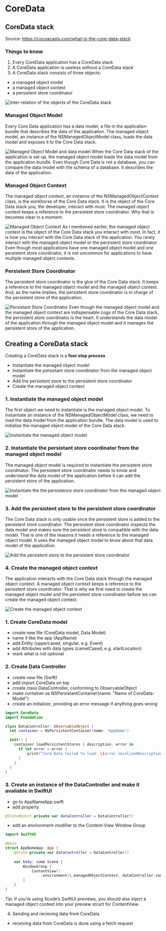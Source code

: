 # CoreData
## CoreData stack
Source: https://cocoacasts.com/what-is-the-core-data-stack
### Things to know
1. Every CoreData application has a CoreData stack
2. A CoreData application is useless without a CoreData stack
3. A CoreData stack consists of three objects:
- a managed object model
- a managed object context
- a persistent store coordinator

![inter-relation of the objects of the CoreData stack](images/figure-core-data-stack-1.jpg)

### Managed Object Model
Every Core Data application has a data model, a file in the application bundle that describes the data of the application. The managed object model, an instance of the NSManagedObjectModel class, loads the data model and exposes it to the Core Data stack.

![Managed Object Model and data model](images/figure-core-data-stack-2.jpg)
When the Core Data stack of the application is set up, the managed object model loads the data model from the application bundle. Even though Core Data is not a database, you can compare the data model with the schema of a database. It describes the data of the application.

### Managed Object Context
The managed object context, an instance of the NSManagedObjectContext class, is the workhorse of the Core Data stack. It is the object of the Core Data stack you, the developer, interact with most.
The managed object context keeps a reference to the persistent store coordinator. Why that is becomes clear in a moment.

![Managed Object Context](images/figure-core-data-stack-3.jpg)
As I mentioned earlier, the managed object context is the object of the Core Data stack you interact with most. In fact, it is how you interact with the Core Data stack of the application. You rarely interact with the managed object model or the persistent store coordinator.
Even though most applications have one managed object model and one persistent store coordinator, it is not uncommon for applications to have multiple managed object contexts.

### Persistent Store Coordinator
The persistent store coordinator is the glue of the Core Data stack. It keeps a reference to the managed object model and the managed object context. And, as the name implies, the persistent store coordinator is in charge of the persistent store of the application.

![Persistant Store Coordinator](images/figure-core-data-stack-4.jpg)
Even though the managed object model and the managed object context are indispensable cogs of the Core Data stack, the persistent store coordinator is the heart. It understands the data model of the application through the managed object model and it manages the persistent store of the application.

## Creating a CoreData stack
Creating a CoreData stack is a **four step process**
- Instantiate the managed object model
- Instantiate the persistant store coordinator from the managed object model
- Add the persistent store to the persistent store coordinator
- Create the managed object context

### 1. Instantiate the managed object model
The first object we need to instantiate is the managed object model. To instantiate an instance of the NSManagedObjectModel class, we need to load the data model from the application bundle. The data model is used to initialize the managed object model of the Core Data stack.

![Instantiate the managed object model](images/figure-core-data-stack-5.jpg)

### 2. Instantiate the persistant store coordinator from the managed object model
The managed object model is required to instantiate the persistent store coordinator. The persistent store coordinator needs to know and understand the data model of the application before it can add the persistent store of the application.

![Instantiate the the persistence store coordinator from the managed object model](images/figure-core-data-stack-6.jpg)

### 3. Add the persistent store to the persistent store coordinator
The Core Data stack is only usable once the persistent store is added to the persistent store coordinator. The persistent store coordinator inspects the data model and makes sure the persistent store is compatible with the data model. That is one of the reasons it needs a reference to the managed object model. It uses the managed object model to know about that data model of the application.

![Add the persistent store to the persistent store coordinator](images/figure-core-data-stack-7.jpg)

### 4. Create the managed object context
The application interacts with the Core Data stack through the managed object context. A managed object context keeps a reference to the persistent store coordinator. That is why we first need to create the managed object model and the persistent store coordinator before we can create the managed object context.

![Create the managed object context](images/figure-core-data-stack-8.jpg)

### 1. Create CoreData model
- create new file (CoreData model, Data Model)
- name it like the app (AppName)
- add Entity (uppercased, singular, e.g. Event)
- add Attributes with data types (camelCased, e.g. startLocation)
- mark what is not optional

### 2. Create Data Controller
- create new file (Swift)
- add import CoreData on top
- create class DataController, conforming to ObservableObject
- make container as NSPersistantContainer(name: "Name of CoreData-Model")
- create an initializer, providing an error message if anything goes wrong

```Swift
import CoreData
import Foundation

class DataController: ObservableObject {
  let container = NSPersistentContainer(name: "AppName")

  init() {
    container.loadPersistentStores { description, error in
      if let error = error {
          print("Core Data failed to load: \(error.localizedDescription)")
      }
    }
  }
}
```

### 3. Create an instance of the DataController and make it available in SwiftUI
- go to AppNameApp.swift
- add property

```Swift
@StateObject private var dataController = DataController()
```

- add an environment-modifier to the Content-View Window Group

```Swift
import SwiftUI

@main
struct AppNameApp: App {
    @State private var dataController = DataController()
    
    var body: some Scene {
        WindowGroup {
            ContentView()
                .environment(\.managedObjectContext, dataController.container.viewContext)
        }
    }
}
```

Tip: If you’re using Xcode’s SwiftUI previews, you should also inject a managed object context into your preview struct for ContentView.

4. Sending and recieving data from CoreData
- receiving data from CoreData is done using a fetch request
